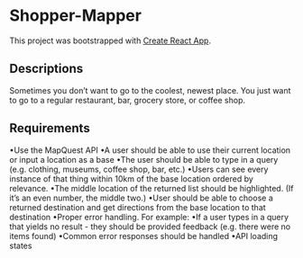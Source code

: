 # Shopper-Mapper

This project was bootstrapped with [Create React App](https://github.com/facebook/create-react-app).

## Descriptions

Sometimes you don’t want to go to the coolest, newest place. You just want to go to a regular restaurant, bar, grocery store, or coffee shop.

## Requirements

•Use the MapQuest API
•A user should be able to use their current location or input a location as a base
•The user should be able to type in a query (e.g. clothing, museums, coffee shop, bar, etc.)
•Users can see every instance of that thing within 10km of the base location ordered by relevance.
•The middle location of the returned list should be highlighted. (If it’s an even number, the middle two.)
•User should be able to choose a returned destination and get directions from the base location to that destination
•Proper error handling. For example:
•If a user types in a query that yields no result - they should be provided feedback (e.g. there were no items found)
•Common error responses should be handled
•API loading states
